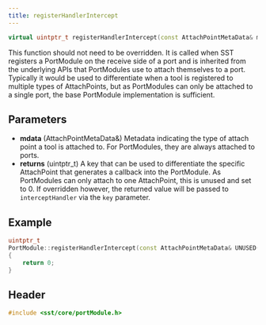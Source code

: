 ```yaml
---
title: registerHandlerIntercept
---
```


```cpp
virtual uintptr_t registerHandlerIntercept(const AttachPointMetaData& mdata);
```

This function should not need to be overridden. It is called when SST registers a PortModule on the receive side of a port and is inherited from the underlying APIs that PortModules use to attach themselves to a port. Typically it would be used to differentiate when a tool is registered to multiple types of AttachPoints, but as PortModules can only be attached to a single port, the base PortModule implementation is sufficient. 

## Parameters
* **mdata** (AttachPointMetaData&) Metadata indicating the type of attach point a tool is attached to. For PortModules, they are always attached to ports.
* **returns** (uintptr_t) A key that can be used to differentiate the specific AttachPoint that generates a callback into the PortModule. As PortModules can only attach to one AttachPoint, this is unused and set to 0. If overridden however, the returned value will be passed to `interceptHandler` via the `key` parameter.

## Example
```cpp
uintptr_t
PortModule::registerHandlerIntercept(const AttachPointMetaData& UNUSED(mdata))
{
    return 0;
}
```

## Header
```cpp
#include <sst/core/portModule.h>
```
